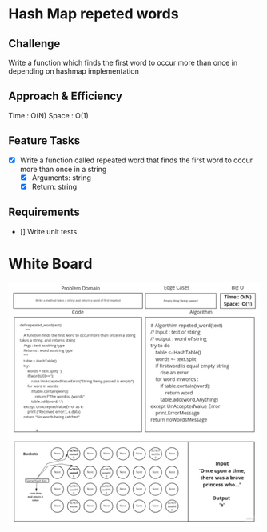 # Hash Map repeted words

## Challenge

Write a function which finds the first word to occur more than once in
depending on hashmap implementation

## Approach & Efficiency

Time : O(N)
Space : O(1)

## Feature Tasks

* [x] Write a function called repeated word that finds the first word to occur more than once in a string
    - [x] Arguments: string
    - [x] Return: string

## Requirements

* [] Write unit tests
# White Board

![Hash Map repeted words](whiteboard.jpg)
